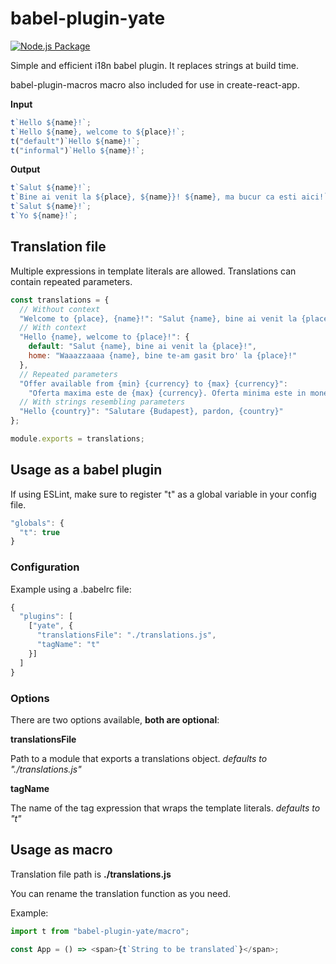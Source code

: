 # babel-plugin-yate
[![Node.js Package](https://github.com/alinchican/babel-plugin-yate/actions/workflows/npm-publish.yml/badge.svg)](https://github.com/alinchican/babel-plugin-yate/actions/workflows/npm-publish.yml)

Simple and efficient i18n babel plugin. It replaces strings at build time.

babel-plugin-macros macro also included for use in create-react-app.

**Input**

```js
t`Hello ${name}!`;
t`Hello ${name}, welcome to ${place}!`;
t("default")`Hello ${name}!`;
t("informal")`Hello ${name}!`;
```

**Output**

```js
t`Salut ${name}!`;
t`Bine ai venit la ${place}, ${name}}! ${name}, ma bucur ca esti aici!`;
t`Salut ${name}!`;
t`Yo ${name}!`;
```

## Translation file

Multiple expressions in template literals are allowed. Translations can contain repeated parameters.

```js
const translations = {
  // Without context
  "Welcome to {place}, {name}!": "Salut {name}, bine ai venit la {place}!",
  // With context
  "Hello {name}, welcome to {place}!": {
    default: "Salut {name}, bine ai venit la {place}!",
    home: "Waaazzaaaa {name}, bine te-am gasit bro' la {place}!"
  },
  // Repeated parameters
  "Offer available from {min} {currency} to {max} {currency}":
    "Oferta maxima este de {max} {currency}. Oferta minima este in moneda {currency}, iar valorea este {min}. Deci de la {min} la {max} {currency} pentru dummies.",
  // With strings resembling parameters
  "Hello {country}": "Salutare {Budapest}, pardon, {country}"
};

module.exports = translations;
```

## Usage as a babel plugin

If using ESLint, make sure to register "t" as a global variable in your config file.

```js
"globals": {
  "t": true
}
```

### Configuration

Example using a .babelrc file:

```js
{
  "plugins": [
    ["yate", {
      "translationsFile": "./translations.js",
      "tagName": "t"
    }]
  ]
}
```

### Options

There are two options available, **both are optional**:

**translationsFile**

Path to a module that exports a translations object. _defaults to "./translations.js"_

**tagName**

The name of the tag expression that wraps the template literals. _defaults to "t"_

## Usage as macro

Translation file path is **./translations.js**

You can rename the translation function as you need.

Example:

```js
import t from "babel-plugin-yate/macro";

const App = () => <span>{t`String to be translated`}</span>;
```

